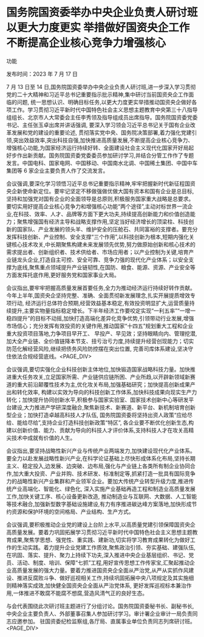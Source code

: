 # 国务院国资委举办中央企业负责人研讨班 以更大力度更实 举措做好国资央企工作 不断提高企业核心竞争力增强核心

功能

发布时间：2023 年 7 月 17 日

7 月 13 日至 14 日,国务院国资委举办中央企业负责人研讨班,进一步深入学习贯彻党的二十大精神和习近平总书记重要指示批示精神,集中研讨当前国资央企工作面临的问题, 统一思想认识、明确目标任务,以更大力度更实举措推动国资央企做好各项工作。学习贯彻习近平新时代中国特色社会主义思想主题教育中央第三十八指导组组长、北京市人大常委会主任李秀领及指导组成员出席指导。国务院国资委党委书记、主任张玉卓出席并讲话强调, 要深入学习领会习近平总书记关于国有企业改革发展和党的建设的重要论述, 贯彻落实党中央、国务院决策部署,着力强化党建引领,突出效益效率,突出科技自强,加快推进高质量发展,不断提高企业核心竞争力、增强核心功能,为国家经济运行持续好转、全面建设社会主义现代化国家开好局起好步作出新贡献。国务院国资委党委委员参加研讨学习,并结合分管工作作了专题发言。中国电科、国家电网、中国移动、中国南水北调、中国稀土集团、中国中车集团等 6 家企业主要负责人作了交流发言。

会议强调,要深化学习领悟习近平总书记重要指示精神,牢牢把握新时代新征程国资央企新使命新定位。要牢记坚定不移做强做优做大国有资本和国有企业是总目标,坚持和加强党对国有企业的全面领导是总原则,积极服务国家重大战略是总要求。要切实用好提高企业核心竞争力和增强核心功能“两个途径”,主动对标世界一流企业,在科技、效率、人才、品牌等方面下更大功夫,持续提高创新能力和价值创造能力；聚焦增强国有经济主导和战略支撑作用,坚定当好经济增长的顶梁柱、科技创新的国家队、产业发展的领头羊、维护安全的压舱石、共同富裕的支撑者。要充分发挥科技创新、产业控制、安全支撑“三个作用”,以科技创新为根本,短期内强化关键核心技术攻关,中长期聚焦构建未来发展领先优势,努力做原始创新和核心技术的需求提出者、创新组织者、技术供给者、市场应用者；以产业控制为关键,培育产业链龙头企业,打造自主可控、安全可靠、竞争力强的现代化产业体系；以安全支撑为底线,聚焦重点领域提升产业链韧性,在国防、粮食、能源、资源、产业安全等方面发挥托底作用,更好服务党和国家事业大局。

会议指出,要牢牢把握高质量发展首要任务,全力为推动经济运行持续好转作贡献。今年上半年,国资央企坚持完整、准确、全面贯彻新发展理念,扎实开展提质增效专项行动, 经济运行总体符合预期,经营效益基本稳定,有效投资明显扩大,运营质量持续提升,主要实物量指标稳定增长。下半年经济工作要咬定实现“一利五率”“一增一稳四提升”的目标不动摇,加快打造高端化差异化竞争优势,引领带动行业发展,增强市场信心；充分发挥有效投资的关键作用,推动国家“十四五”规划重大工程和企业重大投资项目落地,力争项目早开工、 早投产、早见效；坚持眼睛向内、管理挖潜,加大全产业链、全价值链降本节支、扭亏治亏力度,持续提升经营创现能力；切实防范化解经营风险,继续把债务风险防控摆在突出位置, 完善司库体系建设,坚决守住依法合规经营底线。<PAGE_DIV> 

会议强调,要切实强化企业科技创新主体地位,加快锻造国家战略科技力量。加快推进重大任务攻关,立足国家所需、产业链供应链所困、产业所趋,以开辟新领域新赛道的重大前沿颠覆性技术为主,优化攻关布局,加强基础研究；加快提高创新成果产出和转化效率, 构建以实效为导向的科技创新工作体系,加快科技成果向现实生产力转化；加快提升协同创新水平,积极参与国家实验室、国家技术创新中心等研发平台建设,大力推进产学研深度融合,聚焦新技术、新赛道、新平台、新机制培育创新型企业；加快打造卓越高科技人才队伍, 国务院国资委将坚持出资人政策“应给尽给、能给尽给”,支持企业打造科技创新政策“特区”, 各企业要不断优化创新生态,构建以创新价值、能力、贡献为导向的科技人才评价体系,支持科技人才在攻关高精尖技术中成就有价值的人生。

会议指出,要坚持战略性新兴产业与传统产业两端发力,加快建设现代化产业体系。要全力以赴发展战略性新兴产业,在科学论证基础上尽快形成体系化布局,坚持长期主义、稳定投入,边发展、边突破、边布局,强化与产业链上各类所有制企业协同合作,加大重大投资、产业并购、技术研发、标准制定等,抓紧打造一批具有国际竞争力的战略性新兴产业集群和产业领军企业。要加大传统产业转型升级力度,推进传统产业高端化、智能化、绿色化, 深入实施产业基础再造工程和制造业高质量发展工作,加快关键工序、核心设备更新改造, 推动制造业与互联网、大数据、人工智能等技术融合,加强新型数字基础设施建设,有力有序推进碳达峰方案落地,加快形成节约资源和保护环境的空间格局、产业结构、生产方式。

会议强调,要积极推动企业党的建设上台阶上水平,以高质量党建引领保障国资央企高质量发展。要着力巩固拓展学习贯彻习近平新时代中国特色社会主义思想主题教育成果,聚焦学思想、强党性、重实践、建新功,切实将学习教育成果转化为做好工作的生动实践。着力提升企业党建工作质效,聚焦政治引领、夯实基础、建强队伍,在巩固、落实、提升、聚力上持续下功夫,深入推进中央企业基层组织、书记、党员、活动、制度、培训、保障“七抓”工程,用好宣传思想工作传家宝,汇聚起推动企业高质量发展的强大力量。要着力推进国资央企全面从严治党,从严从实抓作风建设、推进反腐败斗争、做好巡视相关工作,持续巩固拓展中央八项规定及其实施细则精神落实成效,加快健全国资央企全面从严治党体系, 更好发挥巡视标本兼治作用,一体推进不敢腐不能腐不想腐,营造风清气正的良好生态。

与会代表围绕此次研讨班主题进行了分组讨论。国务院国资委秘书长、副秘书长,中央企业主要负责人、外部董事召集人参加研讨学习。审计署企业审计一局负责同志应邀参加。 驻国资委纪检监察组,各厅局、直属事业单位负责同志列席研讨班。<PAGE_DIV> 